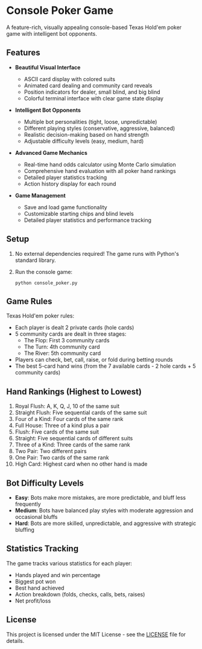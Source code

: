 # Console Poker Game

A feature-rich, visually appealing console-based Texas Hold'em poker game with intelligent bot opponents.

## Features

- **Beautiful Visual Interface**
  - ASCII card display with colored suits
  - Animated card dealing and community card reveals
  - Position indicators for dealer, small blind, and big blind
  - Colorful terminal interface with clear game state display

- **Intelligent Bot Opponents**
  - Multiple bot personalities (tight, loose, unpredictable)
  - Different playing styles (conservative, aggressive, balanced)
  - Realistic decision-making based on hand strength
  - Adjustable difficulty levels (easy, medium, hard)

- **Advanced Game Mechanics**
  - Real-time hand odds calculator using Monte Carlo simulation
  - Comprehensive hand evaluation with all poker hand rankings
  - Detailed player statistics tracking
  - Action history display for each round

- **Game Management**
  - Save and load game functionality
  - Customizable starting chips and blind levels
  - Detailed player statistics and performance tracking

## Setup

1. No external dependencies required! The game runs with Python's standard library.

2. Run the console game:
   ```
   python console_poker.py
   ```

## Game Rules

Texas Hold'em poker rules:
- Each player is dealt 2 private cards (hole cards)
- 5 community cards are dealt in three stages:
  - The Flop: First 3 community cards
  - The Turn: 4th community card
  - The River: 5th community card
- Players can check, bet, call, raise, or fold during betting rounds
- The best 5-card hand wins (from the 7 available cards - 2 hole cards + 5 community cards)

## Hand Rankings (Highest to Lowest)

1. Royal Flush: A, K, Q, J, 10 of the same suit
2. Straight Flush: Five sequential cards of the same suit
3. Four of a Kind: Four cards of the same rank
4. Full House: Three of a kind plus a pair
5. Flush: Five cards of the same suit
6. Straight: Five sequential cards of different suits
7. Three of a Kind: Three cards of the same rank
8. Two Pair: Two different pairs
9. One Pair: Two cards of the same rank
10. High Card: Highest card when no other hand is made

## Bot Difficulty Levels

- **Easy**: Bots make more mistakes, are more predictable, and bluff less frequently
- **Medium**: Bots have balanced play styles with moderate aggression and occasional bluffs
- **Hard**: Bots are more skilled, unpredictable, and aggressive with strategic bluffing

## Statistics Tracking

The game tracks various statistics for each player:
- Hands played and win percentage
- Biggest pot won
- Best hand achieved
- Action breakdown (folds, checks, calls, bets, raises)
- Net profit/loss

## License

This project is licensed under the MIT License - see the [LICENSE](LICENSE) file for details.
